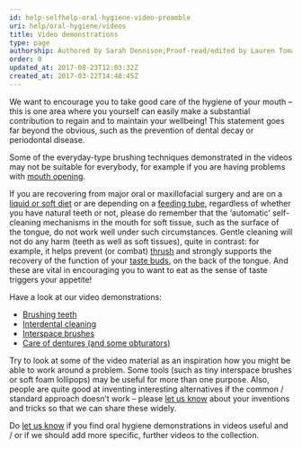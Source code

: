 ```yaml
---
id: help-selfhelp-oral-hygiene-video-preamble
uri: help/oral-hygiene/videos
title: Video demonstrations
type: page
authorship: Authored by Sarah Dennison;Proof-read/edited by Lauren Tomasello
order: 0
updated_at: 2017-08-23T12:03:32Z
created_at: 2017-03-22T14:48:45Z
---
```


<p>We want to encourage you to take good care of the hygiene of
    your mouth – this is one area where you yourself can easily
    make a substantial contribution to regain and to maintain
    your wellbeing! This statement goes far beyond the obvious,
    such as the prevention of dental decay or periodontal disease.</p>
<p>Some of the everyday-type brushing techniques demonstrated in
    the videos may not be suitable for everybody, for example
    if you are having problems with <a href="/diagnosis/a-z/trismus">mouth opening</a>.</p>
<p>If you are recovering from major oral or maxillofacial surgery
    and are on a <a href="/help/oral-food">liquid or soft diet</a>    or are depending on a <a href="/help/non-oral-food">feeding tube</a>,
    regardless of whether you have natural teeth or not, please
    do remember that the ‘automatic’ self-cleaning mechanisms
    in the mouth for soft tissue, such as the surface of the
    tongue, do not work well under such circumstances. Gentle
    cleaning will not do any harm (teeth as well as soft tissues),
    quite in contrast: for example, it helps prevent (or combat)
    <a href="/diagnosis/a-z/infection">thrush</a> and strongly
    supports the recovery of the function of your <a href="/help/oral-food/ttt">taste buds</a>,
    on the back of the tongue. And these are vital in encouraging
    you to want to eat as the sense of taste triggers your appetite!</p>
<p>Have a look at our video demonstrations:</p>
<ul>
    <li><a href="/help/oral-hygiene/videos/brushing">Brushing teeth</a></li>
    <li><a href="/help/oral-hygiene/videos/interdental-cleaning">Interdental cleaning</a></li>
    <li><a href="/help/oral-hygiene/videos/interspace">Interspace brushes</a></li>
    <li><a href="/help/oral-hygiene/videos/dentures">Care of dentures (and some obturators)</a></li>
</ul>
<p>Try to look at some of the video material as an inspiration how
    you might be able to work around a problem. Some tools (such
    as tiny interspace brushes or soft foam lollipops) may be
    useful for more than one purpose. Also, people are quite
    good at inventing interesting alternatives if the common
    / standard approach doesn’t work – please <a href="/help/oral-hygiene/videos/feedback">let us know</a>    about your inventions and tricks so that we can share these
    widely.</p>
<p>Do <a href="/help/oral-hygiene/videos/feedback">let us know</a>    if you find oral hygiene demonstrations in videos useful
    and / or if we should add more specific, further videos to
    the collection.</p>
